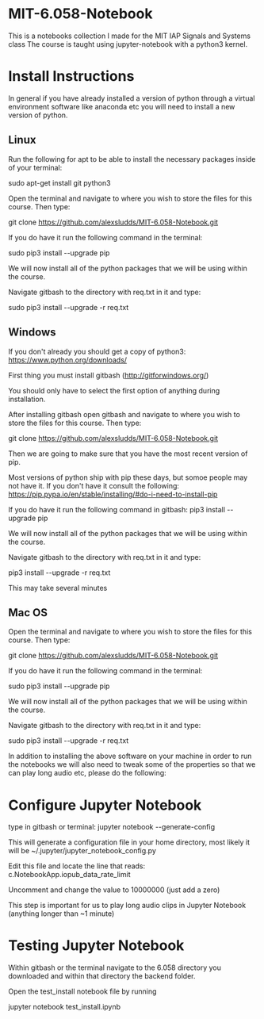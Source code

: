 # MIT-6.058-Notebook
This is a notebooks collection I made for the MIT IAP Signals and Systems class
The course is taught using jupyter-notebook with a python3 kernel.
# Install Instructions

In general if you have already installed a version of python through a virtual environment software like anaconda etc you will need to install a new version of python. 

## Linux
Run the following for apt to be able to install the necessary packages inside of your terminal:

sudo apt-get install git python3 

Open the terminal and navigate to where you wish to store the files for this course. Then type:

git clone https://github.com/alexsludds/MIT-6.058-Notebook.git

If you do have it run the following command in the terminal:

sudo pip3 install --upgrade pip

We will now install all of the python packages that we will be using within the course.

Navigate gitbash to the directory with req.txt in it and type:

sudo pip3 install --upgrade -r req.txt

## Windows
If you don't already you should get a copy of python3:
https://www.python.org/downloads/

First thing you must install gitbash (http://gitforwindows.org/)

You should only have to select the first option of anything during installation.

After installing gitbash open gitbash and navigate to where you wish to store the files for this course. Then type:

git clone https://github.com/alexsludds/MIT-6.058-Notebook.git

Then we are going to make sure that you have the most recent version of pip. 

Most versions of python ship with pip these days, but somoe people may not have it. If you don't have it consult the following:
https://pip.pypa.io/en/stable/installing/#do-i-need-to-install-pip

If you do have it run the following command in gitbash:
pip3 install --upgrade pip

We will now install all of the python packages that we will be using within the course.

Navigate gitbash to the directory with req.txt in it and type:

pip3 install --upgrade -r req.txt

This may take several minutes

## Mac OS

Open the terminal and navigate to where you wish to store the files for this course. Then type:

git clone https://github.com/alexsludds/MIT-6.058-Notebook.git

If you do have it run the following command in the terminal:

sudo pip3 install --upgrade pip

We will now install all of the python packages that we will be using within the course.

Navigate gitbash to the directory with req.txt in it and type:

sudo pip3 install --upgrade -r req.txt

In addition to installing the above software on your machine in order to run the notebooks we will 
also need to tweak some of the properties so that we can play long audio etc, please do the following:

# Configure Jupyter Notebook
type in gitbash or terminal: jupyter notebook --generate-config

This will generate a configuration file in your home directory, most likely it will be ~/.jupyter/jupyter_notebook_config.py

Edit this file and locate the line that reads: c.NotebookApp.iopub_data_rate_limit

Uncomment and change the value to 10000000 (just add a zero) 

This step is important for us to play long audio clips in Jupyter Notebook (anything longer than ~1 minute) 

# Testing Jupyter Notebook

Within gitbash or the terminal navigate to the 6.058 directory you downloaded and within that directory the backend folder.

Open the test_install notebook file by running 

jupyter notebook test_install.ipynb
